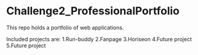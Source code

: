 # Challenge2_ProfessionalPortfolio
This repo holds a portfolio of web applications.

Included projects are:
1.Run-buddy
2.Fanpage
3.Horiseon
4.Future project
5.Future project

